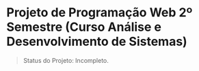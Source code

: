 # Projeto de Programação Web 2º Semestre (Curso Análise e Desenvolvimento de Sistemas)

> Status do Projeto: Incompleto.
